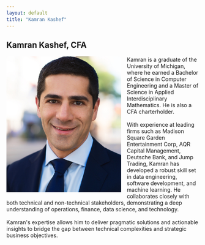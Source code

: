 ```yaml
---
layout: default
title: "Kamran Kashef"
---
```

<meta name="robots" content="noindex">
<section id="services">
	<div class="container">
		<h2>Kamran Kashef, CFA</h2>
		<div class="service" style="overflow: auto;">  <!--CSS so img within pushes out the div -->
			<div>
                <img src='/assets/kamran.jpg' style="float: left; margin: 0 15px 15px 0; width: 300px;"/>
                    Kamran is a graduate of the University of Michigan, where he earned a Bachelor of Science in Computer Engineering and a Master of Science in Applied Interdisciplinary Mathematics. He is also a CFA charterholder.<br />
                    <br />
                    With experience at leading firms such as Madison Square Garden Entertainment Corp, AQR Capital Management, Deutsche Bank, and Jump Trading, Kamran has developed a robust skill set in data engineering, software development, and machine learning. He collaborates closely with both technical and non-technical stakeholders, demonstrating a deep understanding of operations, finance, data science, and technology.<br />
                    <br />
                    Kamran's expertise allows him to deliver pragmatic solutions and actionable insights to bridge the gap between technical complexities and strategic business objectives.
            </div>
		  </div>
    </div>
</section>